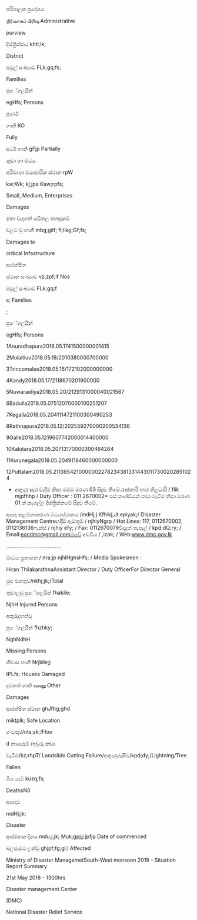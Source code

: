 පරිපාලන ප්‍රදේශය

நிர்வாகப் பிரிவு Administrative

purview

දිස්ත්‍රික්කය khtl;lk;

District

පවුල් සංඛ්‍යාව FLk;gq;fs;

Families

පුේගලයින්

egHfs; Persons

පූර්ණ

හානි KO

Fully

අර්ධ හානි gFjp Partially

කුඩා හා මධය

පරිමාණ වයාපාරික ස්ථාන rpW

kw;Wk; kj;jpa Kaw;rpfs;

Small, Medium, Enterprises

Damages

ඉතා වැදගත් යටිතල පහසුකම්

වලට වූ හානි mbg;gilf; fl;likg;Gf;fs;

Damages to

critical Infastructure

ආරක්ෂිත

ස්ථාන සංඛ්‍යාව vz;zpf;if Nos

පවුල් සංඛ්‍යාව FLk;gq;f

s; Families

;

පුේගලයින්

egHfs; Persons

1Anuradhapura2018.05.1741500000001415

2Mulaitiuv2018.05.19/2010380000700000

3Trincomalee2018.05.16/172102000000000

4Kandy2018.05.17/2118670201900000

5Nuwaraeliya2018.05.20/2129131000040021567

6Badulla2018.05.07512070000100251207

7Kegalla2018.05.2041114721100300490253

8Rathnapura2018.05.12/202539270000200534136

9Galle2018.05.1219607742000014400000

10Kalutara2018.05.20713170000300464264

11Kurunegala2018.05.2049118460000000000

12Puttalam2018.05.21138542100000022782343813314430117300202851024

* අකුණු සැර වැදීම නිසා මමම මරණ 03 සිදුව තිමේ.රාජකාරි භාර නිළධාරි / flik mjpfhhp / Duty Officer : 011 2670002* පස් කණ්ඩියක් නඩා වැටීම නිසා මරණ 01 ක් කෑගල්ල දිස්ත්‍රික්කමේ සිදුව තිමේ.

ආපදා කළමනාකරණ මධයස්ථානය /mdHj;j Kfhikj;Jt epiyak;/ Disaster Management Centreහදිසි ඇමතුම් / njhiyNgrp / Hot Lines: 117, 0112670002, 0112136136ෆැක්ස් / njhiy efy; / Fax: 0112670079විද්‍යුත් තැපැල් / kpd;dQ;ry; / Email:eocdmc@gmail.comමවේ අඩවිය / ,izak; / Web:www.dmc.gov.lk

……………………………….

මාධය ප්‍රකාශක / nra;jp njhlHghsHfs; / Media Spokesmen :

Hiran ThilakarathnaAssistant Director / Duty OfficerFor Director General

මුළු එකතුව/nkhj;jk;/Total

තුවාලවු පුේගලයින් fhakile;

NjhH Injured Persons

අතුරුදහන්වූ

පුේගලයින් fhzhky;

NghNdhH

Missing Persons

නිවාස හානි Nrjkile;j

tPLfs; Houses Damaged

දවනත් හානි வவ​று Other

Damages

ආරක්ෂිත ස්ථාන ghJfhg;ghd

miktplk; Safe Location

ගංවතුර/nts;sk;/Floo

d නායයෑම් /ඉවුරු කඩා

වැටීම/kz;rhpT/ Landslide Cutting Failure/අකුණුගැසීම/kpd;dy;/Lightning/Tree

Fallen

මිය යෑම් kuzq;fs;

DeathsN0

ආපදාව

mdHj;jk;

Disaster

ආරම්භක දිනය mdu;j;jk; Muk;gpj;j jpfjp Date of commenced

බලපෑමට ලක්වු ghjpf;fg;gl;l Affected

Ministry of Disaster ManagemetSouth-West monsoon 2018 - Situation Report Summary

21st May 2018 - 1300hrs

Disaster management Center

(DMC)

National Disaster Relief Service